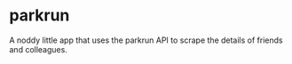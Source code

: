 # parkrun

A noddy little app that uses the parkrun API to scrape the details of friends and colleagues.
